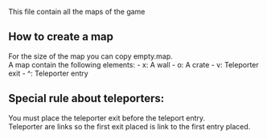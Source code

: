 This file contain all the maps of the game


## How to create a map
For the size of the map you can copy empty.map.<br/>
A map contain the following elements:
    - x: A wall
    - o: A crate
    - v: Teleporter exit
    - ^: Teleporter entry

## Special rule about teleporters:
You must place the teleporter exit before the teleport entry.<br/>
Teleporter are links so the first exit placed is link to the first entry placed.